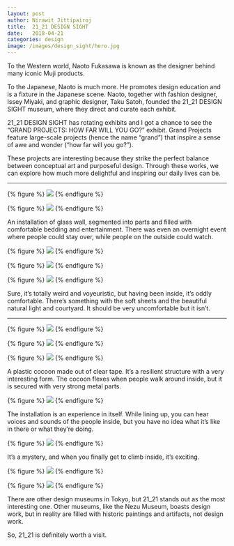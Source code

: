 ```yaml
---
layout: post
author: Nirawit Jittipairoj
title:  21_21 DESIGN SIGHT
date:   2018-04-21
categories: design
image: /images/design_sight/hero.jpg
---
```


To the Western world, Naoto Fukasawa is known as the designer behind many iconic Muji products.

To the Japanese, Naoto is much more. He promotes design education and is a fixture in the Japanese scene. Naoto, together with fashion designer, Issey Miyaki, and graphic designer, Taku Satoh, founded the 21_21 DESIGN SIGHT museum, where they direct and curate each exhibit.

21_21 DESIGN SIGHT has rotating exhibits and I got a chance to see the “GRAND PROJECTS: HOW FAR WILL YOU GO?” exhibit. Grand Projects feature large-scale projects (hence the name “grand”) that inspire a sense of awe and wonder (“how far will you go?”).

These projects are interesting because they strike the perfect balance between conceptual art and purposeful design. Through these works, we can explore how much more delightful and inspiring our daily lives can be.

****

{% figure %}
![](/images/design_sight/15.jpg)
{% endfigure %}

{% figure %}
![](/images/design_sight/4.jpg)
{% endfigure %}

An installation of glass wall, segmented into parts and filled with comfortable bedding and entertainment. There was even an overnight event where people could stay over, while people on the outside could watch. 

{% figure %}
![](/images/design_sight/1.jpg)
{% endfigure %}

{% figure %}
![](/images/design_sight/2.jpg)
{% endfigure %}

{% figure %}
![](/images/design_sight/3.jpg)
{% endfigure %}

Sure, it’s totally weird and voyeuristic, but having been inside, it’s oddly comfortable. There’s something with the soft sheets and the beautiful natural light and courtyard. It should be very uncomfortable but it isn’t.

---

{% figure %}
![](/images/design_sight/5.jpg)
{% endfigure %}

{% figure %}
![](/images/design_sight/6.jpg)
{% endfigure %}

{% figure %}
![](/images/design_sight/7.jpg)
{% endfigure %}

A plastic cocoon made out of clear tape. It’s a resilient structure with a very interesting form. The cocoon flexes when people walk around inside, but it is secured with very strong metal parts.

{% figure %}
![](/images/design_sight/8.jpg)
{% endfigure %}

The installation is an experience in itself. While lining up, you can hear voices and sounds of the people inside, but you have no idea what it’s like in there or what they’re doing.

{% figure %}
![](/images/design_sight/9.jpg)
{% endfigure %}

It’s a mystery, and when you finally get to climb inside, it’s exciting.

{% figure %}
![](/images/design_sight/10.jpg)
{% endfigure %}

{% figure %}
![](/images/design_sight/11.jpg)
{% endfigure %}

There are other design museums in Tokyo, but 21_21 stands out as the most interesting one. Other museums, like the Nezu Museum, boasts design work, but in reality are filled with historic paintings and artifacts, not design work.

So, 21_21 is definitely worth a visit.